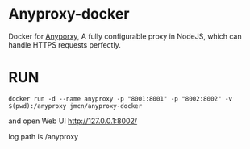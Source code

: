 # Anyproxy-docker

Docker for [Anyporxy](https://github.com/alibaba/anyproxy), A fully configurable proxy in NodeJS, which can handle HTTPS requests perfectly.

# RUN

```
docker run -d --name anyproxy -p "8001:8001" -p "8002:8002" -v $(pwd):/anyproxy jmcn/anyproxy-docker
```

and open Web UI http://127.0.0.1:8002/

log path is /anyproxy
